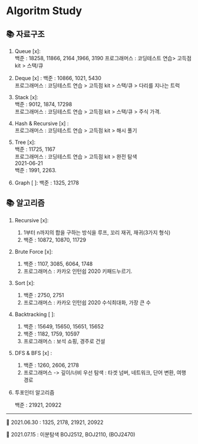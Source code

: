 # Algoritm Study

## 📚 자료구조

1. Queue [x]:  
   백준 : 18258, 11866, 2164 ,1966, 3190
   프로그래머스 : 코딩테스트 연습> 고득점 kit > 스택/큐

2. Deque [x] :
   백준 : 10866, 1021, 5430  
   프로그래머스 : 코딩테스트 연습 > 고득점 kit > 스택/큐 > 다리를 지나는 트럭

3. Stack [x]:  
   백준 : 9012, 1874, 17298  
   프로그래머스 : 코딩테스트 연습 > 고득점 kit > 스택/큐 > 주식 가격.

4. Hash & Recursive [x] :  
   프로그래머스 : 코딩테스트 연습 > 고득점 kit > 해시 풀기

5. Tree [x]:  
   백준 : 11725, 1167  
   프로그래머스 : 코딩테스트 연습 > 고득점 kit > 완전 탐색  
   2021-06-21  
   백준 : 1991, 2263.

6. Graph [ ]:
   백준 : 1325, 2178

## 📚 알고리즘

1. Recursive [x]:

   1. 1부터 n까지의 합을 구하는 방식을 루프, 꼬리 재귀, 재귀(3가지 형식)
   2. 백준 : 10872, 10870, 11729

2. Brute Force [x]:

   1. 백준 : 1107, 3085, 6064, 1748
   2. 프로그래머스 : 카카오 인턴쉽 2020 키패드누르기.

3. Sort [x]:

   1. 백준 : 2750, 2751
   2. 프로그래머스 : 카카오 인턴쉽 2020 수식최대화, 가장 큰 수

4. Backtracking [ ]:

   1. 백준 : 15649, 15650, 15651, 15652
   2. 백준 : 1182, 1759, 10597
   3. 프로그래머스 : 보석 쇼핑, 경주로 건설

5. DFS & BFS [x] :

   1. 백준 : 1260, 2606, 2178
   2. 프로그래머스 -> 깊이/너비 우선 탐색 : 타겟 넘버, 네트워크, 단어 변환, 여행 경로

6. 투포인터 알고리즘

   백준 : 21921, 20922

---

📅 2021.06.30 : 1325, 2178, 21921, 20922

📅 2021.07.15 : 이분탐색 BOJ2512, BOJ2110, (BOJ2470)
